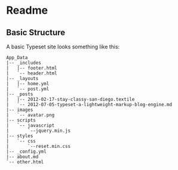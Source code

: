 Readme
===

Basic Structure
---
A basic Typeset site looks something like this:

    App_Data
    |-- _includes
    |   |-- footer.html
    |   `-- header.html
    |-- _layouts
    |   |-- home.yml
    |   `-- post.yml
    |-- _posts
    |   |-- 2012-02-17-stay-classy-san-diego.textile
    |   `-- 2012-07-05-typeset-a-lightweight-markup-blog-engine.md
    |-- images
    |   `-- avatar.png
    |-- scripts
    |   `-- javascript
    |       `--jquery.min.js
    |-- styles
    |   `-- css
    |       `--reset.min.css
    |-- _config.yml
	|-- about.md
    `-- other.html